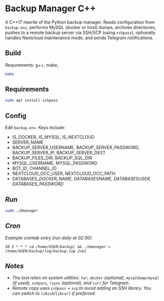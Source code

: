 # Backup Manager C++

A C++17 rewrite of the Python backup manager. Reads configuration from `backup.env`, performs MySQL (docker or host) dumps, archives directories, pushes to a remote backup server via SSH/SCP (using `sshpass`), optionally handles Nextcloud maintenance mode, and sends Telegram notifications.

## Build

Requirements: g++, make,

```bash
make
```


## Requirements

```bash
sudo apt install sshpass
```

## Config

Edit `backup.env`. Keys include:
- IS_DOCKER, IS_MYSQL, IS_NEXTCLOUD
- SERVER_NAME
- BACKUP_SERVER_USERNAME, BACKUP_SERVER_PASSWORD, BACKUP_SERVER_IP, BACKUP_SERVER_DEST
- BACKUP_FILES_DIR, BACKUP_SQL_DIR
- MYSQL_USERNAME, MYSQL_PASSWORD
- BOT_ID, CHANNEL_ID
- NEXTCLOUD_OCC_USER, NEXTCLOUD_OCC_PATH
- DATABASES_<i>_DOCKER_NAME, DATABASES_<i>_NAME, DATABASES_<i>_USER, DATABASES_<i>_PASSWORD

## Run

```bash
sudo ./bmanager
```

## Cron

Example crontab entry (run daily at 02:30):

```cron
30 2 * * * cd /home/USER/backup/ && ./bmanager > /home/USER/backup/log/backup.log 2>&1
```

## Notes
- The tool relies on system utilities: `tar`, `docker` (optional), `mysqldump/mysql` (if used), `sshpass`, `rsync` (optional), and `curl` for Telegram.
- Remote copy uses `sshpass` + `scp` to avoid adding an SSH library. You can switch to `libssh`/`libcurl` if preferred.
